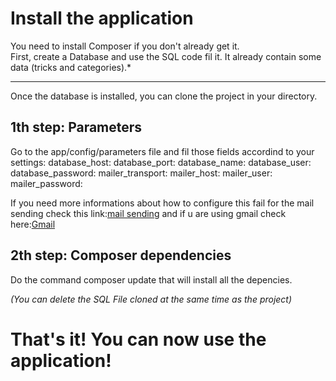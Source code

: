 Install the application
========================

You need to install Composer if you don't already get it.  
First, create a Database and use the SQL code fil it. It already contain some data (tricks and categories).*

-----------------

Once the database is installed, you can clone the project in your directory.

## 1th step: Parameters

Go to the app/config/parameters file and fil those fields accordind to your settings:
    database_host:  database_port:  database_name:  database_user:  database_password:  mailer_transport:  mailer_host:  mailer_user:  mailer_password:
    
If you need more informations about how to configure this fail for the mail sending check this link:[mail sending](https://symfony.com/doc/3.4/email.html) and if u are using gmail check here:[Gmail](https://symfony.com/doc/3.4/email/gmail.html)
    
## 2th step: Composer dependencies

Do the command composer update that will install all the depencies.

_(You can delete the SQL File cloned at the same time as the project)_

# That's it! You can now use the application!


